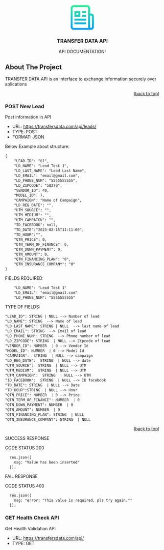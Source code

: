 <!-- Improved compatibility of back to top link: See: https://github.com/othneildrew/Best-README-Template/pull/73 -->
<a name="readme-top"></a>
<!--
*** Thanks for checking out the Best-README-Template. If you have a suggestion
*** that would make this better, please fork the repo and create a pull request
*** or simply open an issue with the tag "enhancement".
*** Don't forget to give the project a star!
*** Thanks again! Now go create something AMAZING! :D
-->



<!-- PROJECT SHIELDS -->
<!--
*** I'm using markdown "reference style" links for readability.
*** Reference links are enclosed in brackets [ ] instead of parentheses ( ).
*** See the bottom of this document for the declaration of the reference variables
*** for contributors-url, forks-url, etc. This is an optional, concise syntax you may use.
*** https://www.markdownguide.org/basic-syntax/#reference-style-links
-->




<!-- PROJECT LOGO -->
<br />
<div align="center">
  <a href="https://github.com/othneildrew/Best-README-Template">
    <img src="images/logo.png" alt="Logo" width="80" height="80">
  </a>

  <h3 align="center">TRANSFER DATA API</h3>

  <p align="center">
      API DOCUMENTATION!
    <br />
  </p>
</div>







<!-- ABOUT THE PROJECT -->
## About The Project
TRANSFER DATA API is an interface to exchange information securely over aplications

<p align="right">(<a href="#readme-top">back to top</a>)</p>



### POST New Lead
Post information in API
* URL: https://transfersdata.com/api/leads/
* TYPE: POST
* FORMAT: JSON

Below Example about structure:
```
{
    "LEAD_ID": "01",
    "LD_NAME": "Lead Test 1",
    "LD_LAST_NAME": "Lead Last Name",
    "LD_EMAIL": "email@gmail.com",
    "LD_PHONE_NUM": "5555555555",
    "LD_ZIPCODE": "58270",
    "VENDOR_ID": 40,
    "MODEL_ID": 7,
    "CAMPAIGN": "Name of Campaign",
    "LD_REG_DATE": "",
    "UTM_SOURCE": "",
    "UTM_MEDIUM": "",
    "UTM_CAMPAIGN": "",
    "ID_FACEBOOK": null,
    "TD_DATE":"2023-02-15T11:11:00",
    "TD_HOUR":"",
    "QTN_PRICE": 0,
    "QTN_TERM_OF_FINANCE": 0,
    "QTN_DOWN_PAYMENT": 0,
    "QTN_AMOUNT": 0,
    "QTN_FINANCING_PLAN": "0",
    "QTN_INSURANCE_COMPANY": "0"
}
```

FIELDS REQUIRED:
```
    "LD_NAME": "Lead Test 1"
    "LD_EMAIL": "email@gmail.com"
    "LD_PHONE_NUM": "5555555555"
```

TYPE OF FIELDS:

    "LEAD_ID": STRING | NULL --> Number of lead
    "LD_NAME": STRING  --> Name of lead
    "LD_LAST_NAME": STRING | NULL  --> last name of lead
    "LD_EMAIL": STRING  --> Email of lead
    "LD_PHONE_NUM": STRING  --> Phone number of lead
    "LD_ZIPCODE": STRING  | NULL --> Zipcode of lead
    "VENDOR_ID": NUMBER  | 0 --> Vendor Id
    "MODEL_ID": NUMBER  | 0 --> Model Id
    "CAMPAIGN":  STRING  | NULL --> campaign
    "LD_REG_DATE":  STRING  | NULL --> date
    "UTM_SOURCE":  STRING  | NULL --> UTM
    "UTM_MEDIUM":  STRING  | NULL --> UTM
    "UTM_CAMPAIGN":  STRING  | NULL --> UTM
    "ID_FACEBOOK":  STRING  | NULL --> ID facebook 
    "TD_DATE": STRING  | NULL --> Date
    "TD_HOUR":STRING  | NULL --> Hour
    "QTN_PRICE": NUMBER  | 0 --> Price
    "QTN_TERM_OF_FINANCE": NUMBER  | 0 
    "QTN_DOWN_PAYMENT": NUMBER  | 0 
    "QTN_AMOUNT": NUMBER  | 0 
    "QTN_FINANCING_PLAN": STRING  | NULL
    "QTN_INSURANCE_COMPANY": STRING  | NULL 

<p align="right">(<a href="#readme-top">back to top</a>)</p>

SUCCESS RESPONSE

CODE STATUS 200
```
  res.json({
    msg: "Value has been inserted"
  });
```

FAIL RESPONSE

CODE STATUS 400
```
  res.json({
    msg: "error: "This value is required, pls try again.""
  });
```


### GET Health Check API

Get Health Validation API
* URL: https://transfersdata.com/api/
* TYPE: GET


